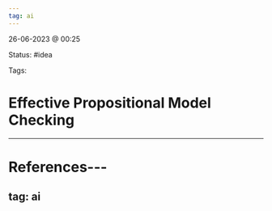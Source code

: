 ```yaml
---
tag: ai
---
```

26-06-2023 @ 00:25

Status: #idea

Tags:

# Effective Propositional Model Checking


---
# References---
tag: ai
---
